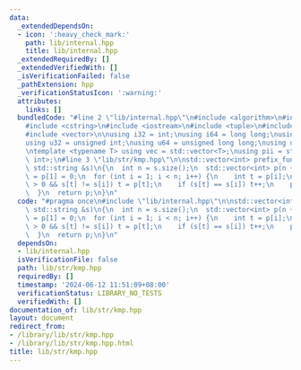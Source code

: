 ```yaml
---
data:
  _extendedDependsOn:
  - icon: ':heavy_check_mark:'
    path: lib/internal.hpp
    title: lib/internal.hpp
  _extendedRequiredBy: []
  _extendedVerifiedWith: []
  _isVerificationFailed: false
  _pathExtension: hpp
  _verificationStatusIcon: ':warning:'
  attributes:
    links: []
  bundledCode: "#line 2 \"lib/internal.hpp\"\n#include <algorithm>\n#include <cmath>\n\
    #include <cstring>\n#include <iostream>\n#include <tuple>\n#include <utility>\n\
    #include <vector>\n\nusing i32 = int;\nusing i64 = long long;\nusing i128 = __int128_t;\n\
    using u32 = unsigned int;\nusing u64 = unsigned long long;\nusing u128 = __uint128_t;\n\
    \ntemplate <typename T> using vec = std::vector<T>;\nusing pii = std::pair<int,\
    \ int>;\n#line 3 \"lib/str/kmp.hpp\"\n\nstd::vector<int> prefix_function(const\
    \ std::string &s)\n{\n  int n = s.size();\n  std::vector<int> p(n + 1);\n  p[0]\
    \ = p[1] = 0;\n  for (int i = 1; i < n; i++) {\n    int t = p[i];\n    while (t\
    \ > 0 && s[t] != s[i]) t = p[t];\n    if (s[t] == s[i]) t++;\n    p[i + 1] = t;\n\
    \  }\n  return p;\n}\n"
  code: "#pragma once\n#include \"lib/internal.hpp\"\n\nstd::vector<int> prefix_function(const\
    \ std::string &s)\n{\n  int n = s.size();\n  std::vector<int> p(n + 1);\n  p[0]\
    \ = p[1] = 0;\n  for (int i = 1; i < n; i++) {\n    int t = p[i];\n    while (t\
    \ > 0 && s[t] != s[i]) t = p[t];\n    if (s[t] == s[i]) t++;\n    p[i + 1] = t;\n\
    \  }\n  return p;\n}\n"
  dependsOn:
  - lib/internal.hpp
  isVerificationFile: false
  path: lib/str/kmp.hpp
  requiredBy: []
  timestamp: '2024-06-12 11:51:09+08:00'
  verificationStatus: LIBRARY_NO_TESTS
  verifiedWith: []
documentation_of: lib/str/kmp.hpp
layout: document
redirect_from:
- /library/lib/str/kmp.hpp
- /library/lib/str/kmp.hpp.html
title: lib/str/kmp.hpp
---
```


